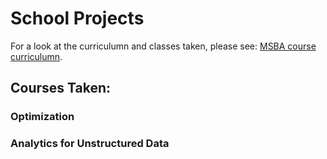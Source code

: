 # School Projects

For a look at the curriculumn and classes taken, please see: [MSBA course curriculumn](https://www.mccombs.utexas.edu/Master-of-Science-in-Business-Analytics/Academics/Curriculum).

## Courses Taken:

### Optimization
### Analytics for Unstructured Data

